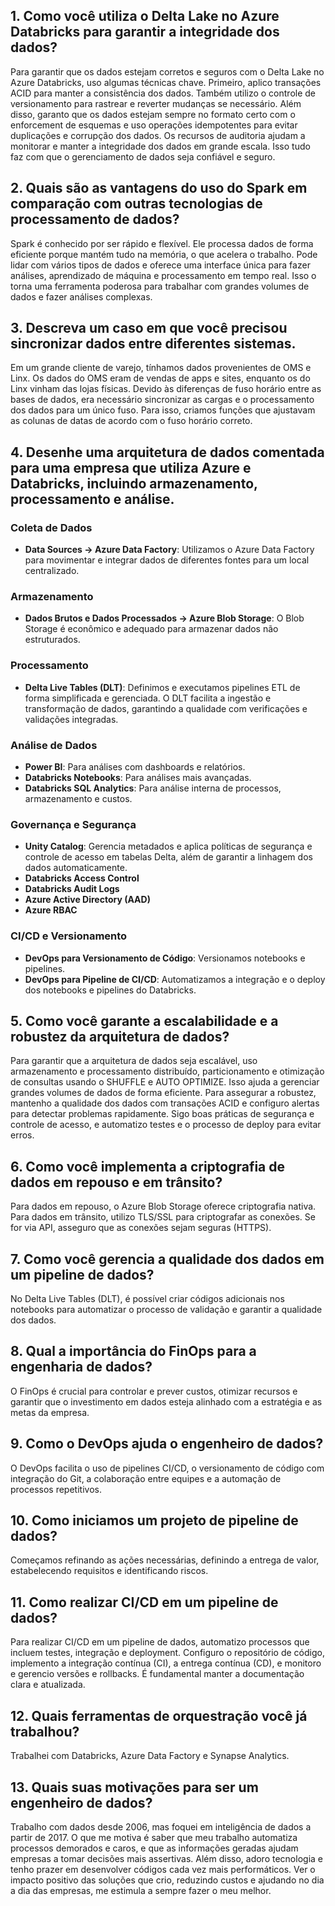 ## 1. Como você utiliza o Delta Lake no Azure Databricks para garantir a integridade dos dados?

Para garantir que os dados estejam corretos e seguros com o Delta Lake no Azure Databricks, uso algumas técnicas chave. Primeiro, aplico transações ACID para manter a consistência dos dados. Também utilizo o controle de versionamento para rastrear e reverter mudanças se necessário. 
Além disso, garanto que os dados estejam sempre no formato certo com o enforcement de esquemas e uso operações idempotentes para evitar duplicações e corrupção dos dados. Os recursos de auditoria ajudam a monitorar e manter a integridade dos dados em grande escala. Isso tudo faz com que o gerenciamento de dados seja confiável e seguro.

## 2. Quais são as vantagens do uso do Spark em comparação com outras tecnologias de processamento de dados?

Spark é conhecido por ser rápido e flexível. Ele processa dados de forma eficiente porque mantém tudo na memória, o que acelera o trabalho. Pode lidar com vários tipos de dados e oferece uma interface única para fazer análises, aprendizado de máquina e processamento em tempo real. Isso o torna uma ferramenta poderosa para trabalhar com grandes volumes de dados e fazer análises complexas.

## 3. Descreva um caso em que você precisou sincronizar dados entre diferentes sistemas.

Em um grande cliente de varejo, tínhamos dados provenientes de OMS e Linx. Os dados do OMS eram de vendas de apps e sites, enquanto os do Linx vinham das lojas físicas. Devido às diferenças de fuso horário entre as bases de dados, era necessário sincronizar as cargas e o processamento dos dados para um único fuso. Para isso, criamos funções que ajustavam as colunas de datas de acordo com o fuso horário correto.

## 4. Desenhe uma arquitetura de dados comentada para uma empresa que utiliza Azure e Databricks, incluindo armazenamento, processamento e análise.

### Coleta de Dados
- **Data Sources -> Azure Data Factory**: Utilizamos o Azure Data Factory para movimentar e integrar dados de diferentes fontes para um local centralizado.

### Armazenamento
- **Dados Brutos e Dados Processados -> Azure Blob Storage**: O Blob Storage é econômico e adequado para armazenar dados não estruturados.

### Processamento
- **Delta Live Tables (DLT)**: Definimos e executamos pipelines ETL de forma simplificada e gerenciada. O DLT facilita a ingestão e transformação de dados, garantindo a qualidade com verificações e validações integradas.

### Análise de Dados
- **Power BI**: Para análises com dashboards e relatórios.
- **Databricks Notebooks**: Para análises mais avançadas.
- **Databricks SQL Analytics**: Para análise interna de processos, armazenamento e custos.

### Governança e Segurança
- **Unity Catalog**: Gerencia metadados e aplica políticas de segurança e controle de acesso em tabelas Delta, além de garantir a linhagem dos dados automaticamente.
- **Databricks Access Control**
- **Databricks Audit Logs**
- **Azure Active Directory (AAD)**
- **Azure RBAC**

### CI/CD e Versionamento
- **DevOps para Versionamento de Código**: Versionamos notebooks e pipelines.
- **DevOps para Pipeline de CI/CD**: Automatizamos a integração e o deploy dos notebooks e pipelines do Databricks.

## 5. Como você garante a escalabilidade e a robustez da arquitetura de dados?

Para garantir que a arquitetura de dados seja escalável, uso armazenamento e processamento distribuído, particionamento e otimização de consultas usando o SHUFFLE e AUTO OPTIMIZE. Isso ajuda a gerenciar grandes volumes de dados de forma eficiente. Para assegurar a robustez, mantenho a qualidade dos dados com transações ACID e configuro alertas para detectar problemas rapidamente. Sigo boas práticas de segurança e controle de acesso, e automatizo testes e o processo de deploy para evitar erros.

## 6. Como você implementa a criptografia de dados em repouso e em trânsito?

Para dados em repouso, o Azure Blob Storage oferece criptografia nativa. Para dados em trânsito, utilizo TLS/SSL para criptografar as conexões. Se for via API, asseguro que as conexões sejam seguras (HTTPS).

## 7. Como você gerencia a qualidade dos dados em um pipeline de dados?

No Delta Live Tables (DLT), é possível criar códigos adicionais nos notebooks para automatizar o processo de validação e garantir a qualidade dos dados.

## 8. Qual a importância do FinOps para a engenharia de dados?

O FinOps é crucial para controlar e prever custos, otimizar recursos e garantir que o investimento em dados esteja alinhado com a estratégia e as metas da empresa.

## 9. Como o DevOps ajuda o engenheiro de dados?

O DevOps facilita o uso de pipelines CI/CD, o versionamento de código com integração do Git, a colaboração entre equipes e a automação de processos repetitivos.

## 10. Como iniciamos um projeto de pipeline de dados?

Começamos refinando as ações necessárias, definindo a entrega de valor, estabelecendo requisitos e identificando riscos.

## 11. Como realizar CI/CD em um pipeline de dados?

Para realizar CI/CD em um pipeline de dados, automatizo processos que incluem testes, integração e deployment. Configuro o repositório de código, implemento a integração contínua (CI), a entrega contínua (CD), e monitoro e gerencio versões e rollbacks. É fundamental manter a documentação clara e atualizada.

## 12. Quais ferramentas de orquestração você já trabalhou?

Trabalhei com Databricks, Azure Data Factory e Synapse Analytics.

## 13. Quais suas motivações para ser um engenheiro de dados?

Trabalho com dados desde 2006, mas foquei em inteligência de dados a partir de 2017. O que me motiva é saber que meu trabalho automatiza processos demorados e caros, e que as informações geradas ajudam empresas a tomar decisões mais assertivas. Além disso, adoro tecnologia e tenho prazer em desenvolver códigos cada vez mais performáticos. Ver o impacto positivo das soluções que crio, reduzindo custos e ajudando no dia a dia das empresas, me estimula a sempre fazer o meu melhor.
